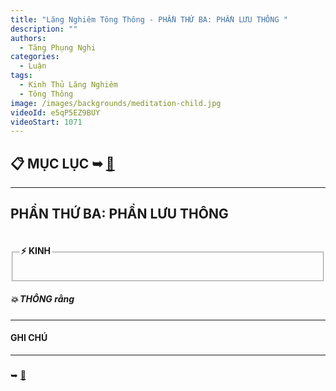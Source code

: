 ```yaml
---
title: "Lăng Nghiêm Tông Thông - PHẦN THỨ BA: PHẦN LƯU THÔNG "
description: ""
authors: 
  - Tăng Phụng Nghi
categories:
  - Luận
tags:
  - Kinh Thủ Lăng Nghiêm
  - Tông Thông
image: /images/backgrounds/meditation-child.jpg
videoId: e5qP5EZ9BUY
videoStart: 1071
---
```


<h2>📋 MỤC LỤC ➥ <a href="/interpretations/lang-nghiem-tong-thong-muc-luc">🔗</a></h2>

<hr class="blog-rule" />

## PHẦN THỨ BA: PHẦN LƯU THÔNG

<fieldset>
<legend><h4>⚡️ KINH</h4></legend>
<div style="color: var(--color-accent-darkorange)">

</div>
</fieldset>
<h5>💥 THÔNG rằng</h5>

<hr class="blog-rule" />

#### GHI CHÚ

[^1]: ⭐️

<hr class="blog-rule" />

### 
➥ [🔗](/interpretations/lang-nghiem-tong-thong-chuong-4-muc-1-khai-thi-hai-cai-nhan-dien-dao-va-ba-mon-tiem-thu)
